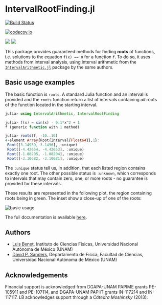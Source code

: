 # IntervalRootFinding.jl

[![Build Status](https://travis-ci.org/JuliaIntervals/IntervalRootFinding.jl.svg?branch=master)](https://travis-ci.org/JuliaIntervals/IntervalRootFinding.jl)

[![codecov.io](http://codecov.io/github/JuliaIntervals/IntervalRootFinding/coverage.svg?branch=master)](http://codecov.io/github/JuliaIntervals/IntervalRootFinding.jl?branch=master)

[![](https://img.shields.io/badge/docs-stable-blue.svg)](https://JuliaIntervals.github.io/IntervalRootFinding.jl/stable)
[![](https://img.shields.io/badge/docs-latest-blue.svg)](https://JuliaIntervals.github.io/IntervalRootFinding.jl/latest)

This package provides guaranteed methods for finding **roots** of functions, i.e. solutions to the equation `f(x) == 0` for a function `f`.
To do so, it uses methods from interval analysis, using interval arithmetic from the [`IntervalArithmetic.jl`](https://github.com/JuliaIntervals/IntervalArithmetic.jl) package by the same authors.

## Basic usage examples

The basic function is `roots`. A standard Julia function and an interval is provided and the `roots` function return a list of intervals containing *all* roots of the function located in the starting interval.

```jl
julia> using IntervalArithmetic, IntervalRootFinding

julia> f(x) = sin(x) - 0.1*x^2 + 1
f (generic function with 1 method)

julia> roots(f, -10..10)
4-element Array{Root{Interval{Float64}},1}:
 Root([3.14959, 3.1496], :unique)
 Root([-4.42654, -4.42653], :unique)
 Root([-1.08205, -1.08204], :unique)
 Root([-3.10682, -3.10681], :unique)
```

The `:unique` status tell us, in addition, that each listed region contains exactly one root. The other possible status is `:unknown`, which corresponds to intervals that may contain zero, one, or more roots - no guarantee is provided for these intervals.

These results are represented in the following plot, the region containing roots being in green. The inset show a close-up of one of the roots:

![basic usage](docs/src/basic_usage.png)

The full documentation is available [here](https://juliaintervals.github.io/IntervalRootFinding.jl/latest/).

## Authors
- [Luis Benet](http://www.cicc.unam.mx/~benet/), Instituto de Ciencias Físicas,
Universidad Nacional Autónoma de México (UNAM)
- [David P. Sanders](http://sistemas.fciencias.unam.mx/~dsanders),
Departamento de Física, Facultad de Ciencias, Universidad Nacional Autónoma de México (UNAM)

## Acknowledgements ##

Financial support is acknowledged from DGAPA-UNAM PAPIME grants PE-105911 and PE-107114, and DGAPA-UNAM PAPIIT grants IN-117214 and IN-117117. LB acknowledges support through a *Cátedra Moshinsky* (2013).
